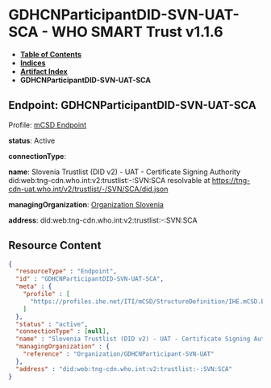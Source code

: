 # GDHCNParticipantDID-SVN-UAT-SCA - WHO SMART Trust v1.1.6

* [**Table of Contents**](toc.md)
* [**Indices**](indices.md)
* [**Artifact Index**](artifacts.md)
* **GDHCNParticipantDID-SVN-UAT-SCA**

## Endpoint: GDHCNParticipantDID-SVN-UAT-SCA

Profile: [mCSD Endpoint](https://profiles.ihe.net/ITI/mCSD/4.0.0/StructureDefinition-IHE.mCSD.Endpoint.html)

**status**: Active

**connectionType**: 

**name**: Slovenia Trustlist (DID v2) - UAT - Certificate Signing Authority did:web:tng-cdn.who.int:v2:trustlist:-:SVN:SCA resolvable at https://tng-cdn-uat.who.int/v2/trustlist/-/SVN/SCA/did.json

**managingOrganization**: [Organization Slovenia](Organization-GDHCNParticipant-SVN-UAT.md)

**address**: did:web:tng-cdn.who.int:v2:trustlist:-:SVN:SCA



## Resource Content

```json
{
  "resourceType" : "Endpoint",
  "id" : "GDHCNParticipantDID-SVN-UAT-SCA",
  "meta" : {
    "profile" : [
      "https://profiles.ihe.net/ITI/mCSD/StructureDefinition/IHE.mCSD.Endpoint"
    ]
  },
  "status" : "active",
  "connectionType" : [null],
  "name" : "Slovenia Trustlist (DID v2) - UAT - Certificate Signing Authority\ndid:web:tng-cdn.who.int:v2:trustlist:-:SVN:SCA\nresolvable at https://tng-cdn-uat.who.int/v2/trustlist/-/SVN/SCA/did.json",
  "managingOrganization" : {
    "reference" : "Organization/GDHCNParticipant-SVN-UAT"
  },
  "address" : "did:web:tng-cdn.who.int:v2:trustlist:-:SVN:SCA"
}

```
